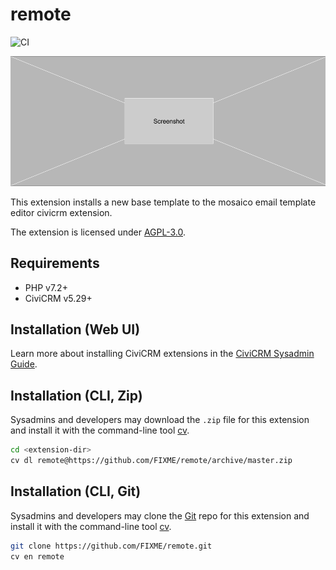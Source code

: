 # remote

![CI](https://github.com/reflexive-communications/remote/workflows/CI/badge.svg)

![Screenshot](/images/screenshot.png)

This extension installs a new base template to the mosaico email template editor civicrm extension.

The extension is licensed under [AGPL-3.0](LICENSE.txt).

## Requirements

* PHP v7.2+
* CiviCRM v5.29+

## Installation (Web UI)

Learn more about installing CiviCRM extensions in the [CiviCRM Sysadmin Guide](https://docs.civicrm.org/sysadmin/en/latest/customize/extensions/).

## Installation (CLI, Zip)

Sysadmins and developers may download the `.zip` file for this extension and
install it with the command-line tool [cv](https://github.com/civicrm/cv).

```bash
cd <extension-dir>
cv dl remote@https://github.com/FIXME/remote/archive/master.zip
```

## Installation (CLI, Git)

Sysadmins and developers may clone the [Git](https://en.wikipedia.org/wiki/Git) repo for this extension and
install it with the command-line tool [cv](https://github.com/civicrm/cv).

```bash
git clone https://github.com/FIXME/remote.git
cv en remote
```
